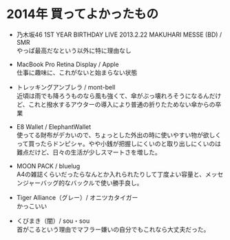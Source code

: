 # 2014年 買ってよかったもの

- 乃木坂46 1ST YEAR BIRTHDAY LIVE 2013.2.22 MAKUHARI MESSE (BD) / SMR   
やっぱ最高だなという以外に特に理由なし

- MacBook Pro Retina Display / Apple   
仕事に趣味に、これがないと始まらない状態

- トレッキングアンブレラ / mont-bell   
近頃は雨でも降ろうものなら風も強くて、傘がぶっ壊れろそうになるんだけど、これと撥水するアウターの導入により普通の折りたためない傘からの卒業

- E8 Wallet / ElephantWallet   
使ってる財布がデカいので、ちょっとした外出の時に使いやすい物が欲しくって買ったらドンピシャ。やや小銭が把握しにくいのと取り出しにくいのは難点だけど、日々の生活が少しスマートさを増した。

- MOON PACK / bluelug   
A4の雑誌くらいだったらなんとか入れられたりして丁度よい容量と、メッセンジャーバッグ的なバックルで使い勝手良し。

- Tiger Alliance（グレー）/ オニツカタイガー    
かっこいい

- くびまき（闇）/ sou・sou   
首がこるという理由でマフラー嫌いの自分でもこれなら大丈夫だった。

